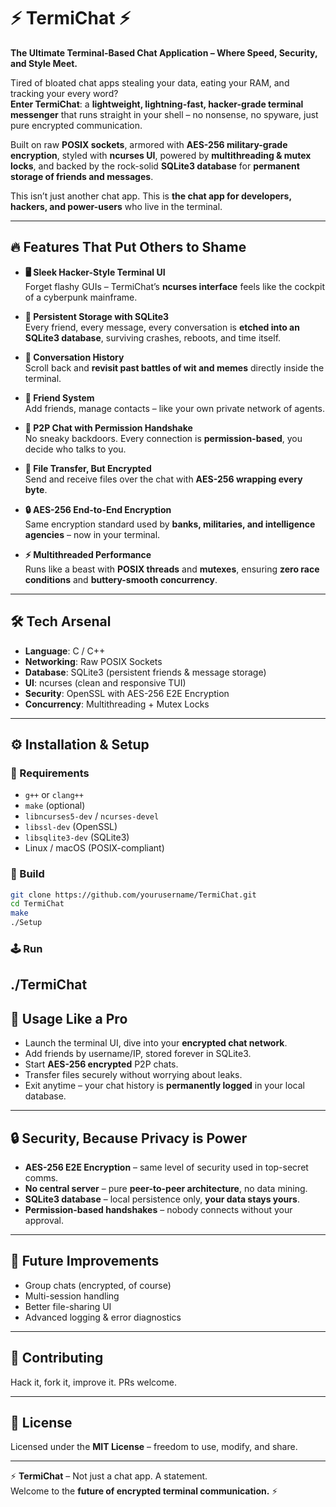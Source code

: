 # ⚡ TermiChat ⚡  

**The Ultimate Terminal-Based Chat Application – Where Speed, Security, and Style Meet.**  

Tired of bloated chat apps stealing your data, eating your RAM, and tracking your every word?  
**Enter TermiChat**: a **lightweight, lightning-fast, hacker-grade terminal messenger** that runs straight in your shell – no nonsense, no spyware, just pure encrypted communication.  

Built on raw **POSIX sockets**, armored with **AES-256 military-grade encryption**, styled with **ncurses UI**, powered by **multithreading & mutex locks**, and backed by the rock-solid **SQLite3 database** for **permanent storage of friends and messages**.  

This isn’t just another chat app. This is **the chat app for developers, hackers, and power-users** who live in the terminal.  

---

## 🔥 Features That Put Others to Shame

- **🖥️ Sleek Hacker-Style Terminal UI**  
  Forget flashy GUIs – TermiChat’s **ncurses interface** feels like the cockpit of a cyberpunk mainframe.  

- **💾 Persistent Storage with SQLite3**  
  Every friend, every message, every conversation is **etched into an SQLite3 database**, surviving crashes, reboots, and time itself.  

- **💬 Conversation History**  
  Scroll back and **revisit past battles of wit and memes** directly inside the terminal.  

- **👥 Friend System**  
  Add friends, manage contacts – like your own private network of agents.  

- **🔗 P2P Chat with Permission Handshake**  
  No sneaky backdoors. Every connection is **permission-based**, you decide who talks to you.  

- **📂 File Transfer, But Encrypted**  
  Send and receive files over the chat with **AES-256 wrapping every byte**.  

- **🔒 AES-256 End-to-End Encryption**  
  Same encryption standard used by **banks, militaries, and intelligence agencies** – now in your terminal.  

- **⚡ Multithreaded Performance**  
  Runs like a beast with **POSIX threads** and **mutexes**, ensuring **zero race conditions** and **buttery-smooth concurrency**.  

---

## 🛠️ Tech Arsenal

- **Language**: C / C++  
- **Networking**: Raw POSIX Sockets  
- **Database**: SQLite3 (persistent friends & message storage)  
- **UI**: ncurses (clean and responsive TUI)  
- **Security**: OpenSSL with AES-256 E2E Encryption  
- **Concurrency**: Multithreading + Mutex Locks  

---

## ⚙️ Installation & Setup  

### 🔧 Requirements
- `g++` or `clang++`  
- `make` (optional)  
- `libncurses5-dev` / `ncurses-devel`  
- `libssl-dev` (OpenSSL)  
- `libsqlite3-dev` (SQLite3)  
- Linux / macOS (POSIX-compliant)  

### 🚀 Build
```bash
git clone https://github.com/yourusername/TermiChat.git
cd TermiChat
make
./Setup
```

### 🕹️ Run
./TermiChat
---

## 📖 Usage Like a Pro

- Launch the terminal UI, dive into your **encrypted chat network**.  
- Add friends by username/IP, stored forever in SQLite3.  
- Start **AES-256 encrypted** P2P chats.  
- Transfer files securely without worrying about leaks.  
- Exit anytime – your chat history is **permanently logged** in your local database.  

---

## 🔒 Security, Because Privacy is Power  

- **AES-256 E2E Encryption** – same level of security used in top-secret comms.  
- **No central server** – pure **peer-to-peer architecture**, no data mining.  
- **SQLite3 database** – local persistence only, **your data stays yours**.  
- **Permission-based handshakes** – nobody connects without your approval.  

---

## 🚀 Future Improvements 

- Group chats (encrypted, of course)  
- Multi-session handling  
- Better file-sharing UI  
- Advanced logging & error diagnostics  

---

## 🤝 Contributing  

Hack it, fork it, improve it. PRs welcome.  

---

## 📜 License  

Licensed under the **MIT License** – freedom to use, modify, and share.  

---

⚡ **TermiChat** – Not just a chat app. A statement.  
Welcome to the **future of encrypted terminal communication.** ⚡  

